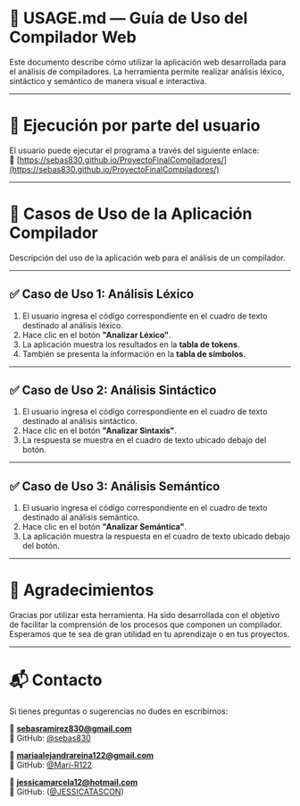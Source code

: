 <!-- Descripción del proyecto, cómo ejecutarlo USEGER.md--> 
# 📄 USAGE.md — Guía de Uso del Compilador Web

Este documento describe cómo utilizar la aplicación web desarrollada para el análisis de compiladores. La herramienta permite realizar análisis léxico, sintáctico y semántico de manera visual e interactiva.

---

# 👥 Ejecución por parte del usuario

El usuario puede ejecutar el programa a través del siguiente enlace:  
🔗 [https://sebas830.github.io/ProyectoFinalCompiladores/](https://sebas830.github.io/ProyectoFinalCompiladores/)

---

# 📘 Casos de Uso de la Aplicación Compilador

Descripción del uso de la aplicación web para el análisis de un compilador.

---

## ✅ Caso de Uso 1: Análisis Léxico

1. El usuario ingresa el código correspondiente en el cuadro de texto destinado al análisis léxico.  
2. Hace clic en el botón **"Analizar Léxico"**.  
3. La aplicación muestra los resultados en la **tabla de tokens**.  
4. También se presenta la información en la **tabla de símbolos**.

---

## ✅ Caso de Uso 2: Análisis Sintáctico

1. El usuario ingresa el código correspondiente en el cuadro de texto destinado al análisis sintáctico.  
2. Hace clic en el botón **"Analizar Sintaxis"**.  
3. La respuesta se muestra en el cuadro de texto ubicado debajo del botón.

---

## ✅ Caso de Uso 3: Análisis Semántico

1. El usuario ingresa el código correspondiente en el cuadro de texto destinado al análisis semántico.  
2. Hace clic en el botón **"Analizar Semántica"**.  
3. La aplicación muestra la respuesta en el cuadro de texto ubicado debajo del botón.

---

# 🙌 Agradecimientos

Gracias por utilizar esta herramienta. Ha sido desarrollada con el objetivo de facilitar la comprensión de los procesos que componen un compilador.  
Esperamos que te sea de gran utilidad en tu aprendizaje o en tus proyectos.

---

# 📬 Contacto

Si tienes preguntas o sugerencias no dudes en escribirnos:  

📧 **sebasramirez830@gmail.com**  
🐙 GitHub: [@sebas830](https://github.com/sebas830)

📧 **mariaalejandrareina122@gmail.com**  
🐙 GitHub: [@Mari-R122](https://github.com/Mari-R122)

📧 **jessicamarcela12@hotmail.com**  
🐙 GitHub: ([@JESSICATASCON](https://github.com/JESSICATASCON))
